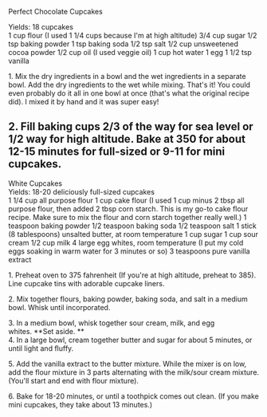 
    
Perfect Chocolate Cupcakes  
    
Yields: 18 cupcakes  
   1 cup flour (I used 1 1/4 cups because I'm at high altitude)
   3/4 cup sugar
   1/2 tsp baking powder
   1 tsp baking soda
   1/2 tsp salt
   1/2 cup unsweetened cocoa powder
   1/2 cup oil (I used veggie oil)
   1 cup hot water
   1 egg
   1 1/2 tsp vanilla  
    
    
    
1\. Mix the dry ingredients in a bowl and the wet ingredients in a separate bowl. Add the dry ingredients to the wet while mixing. That's it! You could even probably do it all in one bowl at once (that's what the original recipe did). I mixed it by hand and it was super easy!  
    
    
    
2\. Fill baking cups 2/3 of the way for sea level or 1/2 way for high altitude. Bake at 350 for about 12-15 minutes for full-sized or 9-11 for mini cupcakes.  
---
White Cupcakes  
Yields: 18-20 deliciously full-sized cupcakes    
   1 1/4 cup all purpose flour
   1 cup cake flour (I used 1 cup minus 2 tbsp all purpose flour, then added 2 tbsp corn starch. This is my go-to cake flour recipe. Make sure to mix the flour and corn starch together really well.)
   1 teaspoon baking powder
   1/2 teaspoon baking soda
   1/2 teaspoon salt
   1 stick (8 tablespoons) unsalted butter, at room temperature
   1 cup sugar
   1 cup sour cream
   1/2 cup milk
   4 large egg whites, room temperature (I put my cold eggs soaking in warm water for 3 minutes or so)
   3 teaspoons pure vanilla extract  
  

1\. Preheat oven to 375 fahrenheit (If you're at high altitude, preheat to 385). Line cupcake tins with adorable cupcake liners.  
  
2\. Mix together flours, baking powder, baking soda, and salt in a medium bowl. Whisk until incorporated.  
  
3\. In a medium bowl, whisk together sour cream, milk, and egg whites. **Set aside. **  
4\. In a large bowl, cream together butter and sugar for about 5 minutes, or until light and fluffy.  
  
5\. Add the vanilla extract to the butter mixture. While the mixer is on low, add the flour mixture in 3 parts alternating with the milk/sour cream mixture. (You'll start and end with flour mixture).  
  
6\. Bake for 18-20 minutes, or until a toothpick comes out clean. (If you make mini cupcakes, they take about 13 minutes.)  
